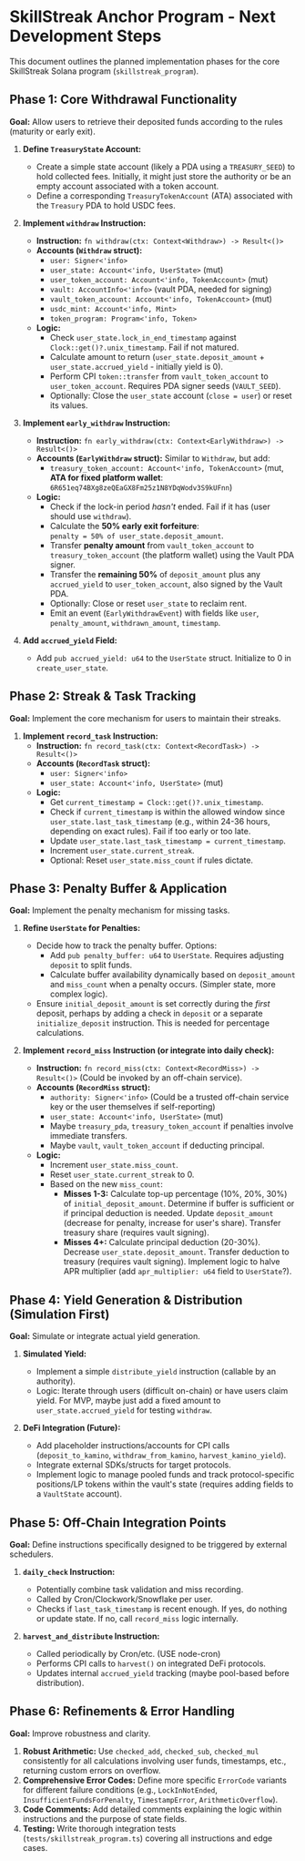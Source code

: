 # SkillStreak Anchor Program - Next Development Steps

This document outlines the planned implementation phases for the core SkillStreak Solana program (`skillstreak_program`).

## Phase 1: Core Withdrawal Functionality

**Goal:** Allow users to retrieve their deposited funds according to the rules (maturity or early exit).

1.  **Define `TreasuryState` Account:**
    *   Create a simple state account (likely a PDA using a `TREASURY_SEED`) to hold collected fees. Initially, it might just store the authority or be an empty account associated with a token account.
    *   Define a corresponding `TreasuryTokenAccount` (ATA) associated with the `Treasury` PDA to hold USDC fees.

2.  **Implement `withdraw` Instruction:**
    *   **Instruction:** `fn withdraw(ctx: Context<Withdraw>) -> Result<()>`
    *   **Accounts (`Withdraw` struct):**
        *   `user: Signer<'info>`
        *   `user_state: Account<'info, UserState>` (mut)
        *   `user_token_account: Account<'info, TokenAccount>` (mut)
        *   `vault: AccountInfo<'info>` (vault PDA, needed for signing)
        *   `vault_token_account: Account<'info, TokenAccount>` (mut)
        *   `usdc_mint: Account<'info, Mint>`
        *   `token_program: Program<'info, Token>`
    *   **Logic:**
        *   Check `user_state.lock_in_end_timestamp` against `Clock::get()?.unix_timestamp`. Fail if not matured.
        *   Calculate amount to return (`user_state.deposit_amount` + `user_state.accrued_yield` - initially yield is 0).
        *   Perform CPI `token::transfer` from `vault_token_account` to `user_token_account`. Requires PDA signer seeds (`VAULT_SEED`).
        *   Optionally: Close the `user_state` account (`close = user`) or reset its values.

3.  **Implement `early_withdraw` Instruction:**
    *   **Instruction:** `fn early_withdraw(ctx: Context<EarlyWithdraw>) -> Result<()>`
    *   **Accounts (`EarlyWithdraw` struct):** Similar to `Withdraw`, but add:
        *   `treasury_token_account: Account<'info, TokenAccount>` (mut, **ATA for fixed platform wallet**: `6R651eq74BXg8zeQEaGX8Fm25z1N8YDqWodv3S9kUFnn`)
    *   **Logic:**
        *   Check if the lock-in period *hasn't* ended. Fail if it has (user should use `withdraw`).
        *   Calculate the **50% early exit forfeiture**:  
            `penalty = 50% of user_state.deposit_amount`.
        *   Transfer **penalty amount** from `vault_token_account` to `treasury_token_account` (the platform wallet) using the Vault PDA signer.
        *   Transfer the **remaining 50%** of `deposit_amount` plus any `accrued_yield` to `user_token_account`, also signed by the Vault PDA.
        *   Optionally: Close or reset `user_state` to reclaim rent.
        *   Emit an event (`EarlyWithdrawEvent`) with fields like `user`, `penalty_amount`, `withdrawn_amount`, `timestamp`.

4.  **Add `accrued_yield` Field:**
    *   Add `pub accrued_yield: u64` to the `UserState` struct. Initialize to 0 in `create_user_state`.

## Phase 2: Streak & Task Tracking

**Goal:** Implement the core mechanism for users to maintain their streaks.

1.  **Implement `record_task` Instruction:**
    *   **Instruction:** `fn record_task(ctx: Context<RecordTask>) -> Result<()>`
    *   **Accounts (`RecordTask` struct):**
        *   `user: Signer<'info>`
        *   `user_state: Account<'info, UserState>` (mut)
    *   **Logic:**
        *   Get `current_timestamp = Clock::get()?.unix_timestamp`.
        *   Check if `current_timestamp` is within the allowed window since `user_state.last_task_timestamp` (e.g., within 24-36 hours, depending on exact rules). Fail if too early or too late.
        *   Update `user_state.last_task_timestamp = current_timestamp`.
        *   Increment `user_state.current_streak`.
        *   Optional: Reset `user_state.miss_count` if rules dictate.

## Phase 3: Penalty Buffer & Application

**Goal:** Implement the penalty mechanism for missing tasks.

1.  **Refine `UserState` for Penalties:**
    *   Decide how to track the penalty buffer. Options:
        *   Add `pub penalty_buffer: u64` to `UserState`. Requires adjusting `deposit` to split funds.
        *   Calculate buffer availability dynamically based on `deposit_amount` and `miss_count` when a penalty occurs. (Simpler state, more complex logic).
    *   Ensure `initial_deposit_amount` is set correctly during the *first* deposit, perhaps by adding a check in `deposit` or a separate `initialize_deposit` instruction. This is needed for percentage calculations.

2.  **Implement `record_miss` Instruction (or integrate into daily check):**
    *   **Instruction:** `fn record_miss(ctx: Context<RecordMiss>) -> Result<()>` (Could be invoked by an off-chain service).
    *   **Accounts (`RecordMiss` struct):**
        *   `authority: Signer<'info>` (Could be a trusted off-chain service key or the user themselves if self-reporting)
        *   `user_state: Account<'info, UserState>` (mut)
        *   Maybe `treasury_pda`, `treasury_token_account` if penalties involve immediate transfers.
        *   Maybe `vault`, `vault_token_account` if deducting principal.
    *   **Logic:**
        *   Increment `user_state.miss_count`.
        *   Reset `user_state.current_streak` to 0.
        *   Based on the new `miss_count`:
            *   **Misses 1-3:** Calculate top-up percentage (10%, 20%, 30%) of `initial_deposit_amount`. Determine if buffer is sufficient or if principal deduction is needed. Update `deposit_amount` (decrease for penalty, increase for user's share). Transfer treasury share (requires vault signing).
            *   **Misses 4+:** Calculate principal deduction (20-30%). Decrease `user_state.deposit_amount`. Transfer deduction to treasury (requires vault signing). Implement logic to halve APR multiplier (add `apr_multiplier: u64` field to `UserState`?).

## Phase 4: Yield Generation & Distribution (Simulation First)

**Goal:** Simulate or integrate actual yield generation.

1.  **Simulated Yield:**
    *   Implement a simple `distribute_yield` instruction (callable by an authority).
    *   Logic: Iterate through users (difficult on-chain) or have users claim yield. For MVP, maybe just add a fixed amount to `user_state.accrued_yield` for testing `withdraw`.

2.  **DeFi Integration (Future):**
    *   Add placeholder instructions/accounts for CPI calls (`deposit_to_kamino`, `withdraw_from_kamino`, `harvest_kamino_yield`).
    *   Integrate external SDKs/structs for target protocols.
    *   Implement logic to manage pooled funds and track protocol-specific positions/LP tokens within the vault's state (requires adding fields to a `VaultState` account).

## Phase 5: Off-Chain Integration Points

**Goal:** Define instructions specifically designed to be triggered by external schedulers.

1.  **`daily_check` Instruction:**
    *   Potentially combine task validation and miss recording.
    *   Called by Cron/Clockwork/Snowflake per user.
    *   Checks if `last_task_timestamp` is recent enough. If yes, do nothing or update state. If no, call `record_miss` logic internally.

2.  **`harvest_and_distribute` Instruction:**
    *   Called periodically by Cron/etc. (USE node-cron)
    *   Performs CPI calls to `harvest()` on integrated DeFi protocols.
    *   Updates internal `accrued_yield` tracking (maybe pool-based before distribution).

## Phase 6: Refinements & Error Handling

**Goal:** Improve robustness and clarity.

1.  **Robust Arithmetic:** Use `checked_add`, `checked_sub`, `checked_mul` consistently for all calculations involving user funds, timestamps, etc., returning custom errors on overflow.
2.  **Comprehensive Error Codes:** Define more specific `ErrorCode` variants for different failure conditions (e.g., `LockInNotEnded`, `InsufficientFundsForPenalty`, `TimestampError`, `ArithmeticOverflow`).
3.  **Code Comments:** Add detailed comments explaining the logic within instructions and the purpose of state fields.
4.  **Testing:** Write thorough integration tests (`tests/skillstreak_program.ts`) covering all instructions and edge cases.
